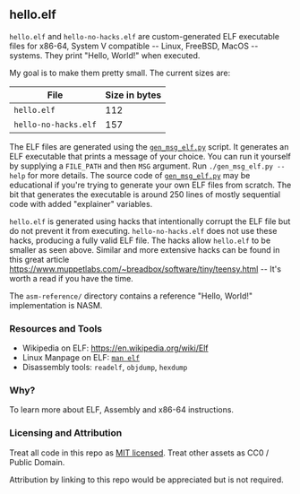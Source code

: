 ## hello.elf

`hello.elf` and `hello-no-hacks.elf` are custom-generated ELF executable files
for x86-64, System V compatible -- Linux, FreeBSD, MacOS -- systems. They
print "Hello, World!" when executed.

My goal is to make them pretty small. The current sizes are:

| File                 | Size in bytes |
| -------------------- | ------------- |
| `hello.elf`          | 112           |
| `hello-no-hacks.elf` | 157           |

The ELF files are generated using the [`gen_msg_elf.py`](./gen_msg_elf.py)
script. It generates an ELF executable that prints a message of your choice.
You can run it yourself by supplying a `FILE_PATH` and then `MSG` argument. Run
`./gen_msg_elf.py --help` for more details. The source code of
[`gen_msg_elf.py`](./gen_msg_elf.py) may be educational if you're trying to
generate your own ELF files from scratch. The bit that generates the executable
is around 250 lines of mostly sequential code with added "explainer" variables.

`hello.elf` is generated using hacks that intentionally corrupt the ELF file
but do not prevent it from executing. `hello-no-hacks.elf` does not use these
hacks, producing a fully valid ELF file. The hacks allow `hello.elf` to be
smaller as seen above. Similar and more extensive hacks can be found in this
great article <https://www.muppetlabs.com/~breadbox/software/tiny/teensy.html>
-- It's worth a read if you have the time.

The `asm-reference/` directory contains a reference "Hello, World!"
implementation is NASM.

### Resources and Tools

- Wikipedia on ELF: <https://en.wikipedia.org/wiki/Elf>
- Linux Manpage on ELF: [`man elf`](https://www.man7.org/linux/man-pages/man5/elf.5.html)
- Disassembly tools: `readelf`, `objdump`, `hexdump`

### Why?

To learn more about ELF, Assembly and x86-64 instructions.

### Licensing and Attribution

Treat all code in this repo as [MIT licensed](./LICENSE.txt). Treat other
assets as CC0 / Public Domain.

Attribution by linking to this repo would be appreciated but is not required.

